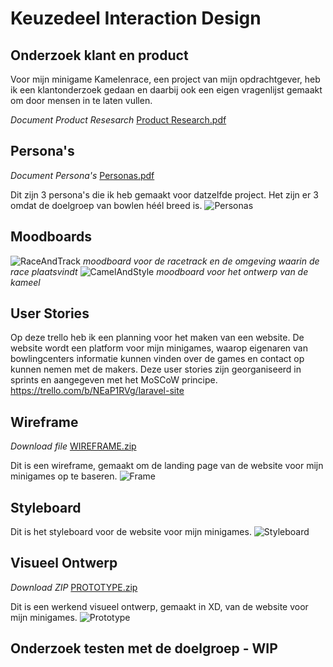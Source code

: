 # Keuzedeel Interaction Design

## Onderzoek klant en product
Voor mijn minigame Kamelenrace, een project van mijn opdrachtgever, heb ik een klantonderzoek gedaan en daarbij ook een eigen vragenlijst gemaakt om door mensen in te laten vullen. 

*Document Product Resesarch*
[Product Research.pdf](https://github.com/pkuipers1/InteractionDesign/files/8716317/Product.Research.pdf)

## Persona's
*Document Persona's*
[Personas.pdf](https://github.com/pkuipers1/InteractionDesign/files/8716396/Personas.pdf)

Dit zijn 3 persona's die ik heb gemaakt voor datzelfde project. Het zijn er 3 omdat de doelgroep van bowlen héél breed is. 
![Personas](https://user-images.githubusercontent.com/54790202/170264178-d2106137-c209-4d6b-94e5-ea563eb755bd.PNG)

## Moodboards
![RaceAndTrack](https://user-images.githubusercontent.com/54790202/169035271-79699171-df5d-43f7-a13f-7f0bdf26f331.png)
*moodboard voor de racetrack en de omgeving waarin de race plaatsvindt* 
![CamelAndStyle](https://user-images.githubusercontent.com/54790202/169035209-47cb43a9-b009-4b17-a066-aeab190a6e35.png)
*moodboard voor het ontwerp van de kameel*

## User Stories
Op deze trello heb ik een planning voor het maken van een website. De website wordt een platform voor mijn minigames, waarop eigenaren van bowlingcenters informatie kunnen vinden over de games en contact op kunnen nemen met de makers. Deze user stories zijn georganiseerd in sprints en aangegeven met het MoSCoW principe.
https://trello.com/b/NEaP1RVg/laravel-site

## Wireframe
*Download file*
[WIREFRAME.zip](https://github.com/pkuipers1/InteractionDesign/files/8770960/WIREFRAME.zip)

Dit is een wireframe, gemaakt om de landing page van de website voor mijn minigames op te baseren. 
![Frame](https://user-images.githubusercontent.com/54790202/170262977-a1b63098-7b04-4cc9-8b96-67b5d11d3337.PNG)

## Styleboard 
Dit is het styleboard voor de website voor mijn minigames.
![Styleboard](https://user-images.githubusercontent.com/54790202/170274490-8ed711ee-34f4-4a0b-b7d1-7c969b6e39c3.PNG)

## Visueel Ontwerp
*Download ZIP*
[PROTOTYPE.zip](https://github.com/pkuipers1/InteractionDesign/files/8716571/PROTOTYPE.zip)

Dit is een werkend visueel ontwerp, gemaakt in XD, van de website voor mijn minigames. 
![Prototype](https://user-images.githubusercontent.com/54790202/170263400-6079ec89-482e-4761-b7b0-ffe3a3b81e9c.PNG)

## Onderzoek testen met de doelgroep - WIP
